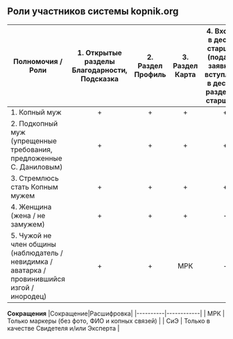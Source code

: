 ## Роли участников системы kopnik.org

| Полномочия / Роли | 1. Открытые разделы Благодарности, Подсказка  | 2. Раздел Профиль | 3. Раздел Карта | 4. Входить в десятку старшины (подавать заявки на вступление в десятку, раздел Чат старшины) | 5. Быть старшиной (раздел Моя десятка и Чат десятки) | 6. Заверять (в том числе роль) новых членов общины (раздел Заявки на вступление) | 7. Беседовать один на один | 8. Созыв Копы | 9. Участие в Копах | 10. Голосование на копах
|-----------------------------------------------------------------------------------------------|:-:|:-:|:-:|:-:|:-:|:-:|:-:|:-:|:-:|:-:|
| 1. Копный муж                                                                                 | + | + | + | + | + | + | + | + | + | + |
| 2. Подкопный муж (упрещенные требования, предложенные С. Даниловым)                           | + | + | + | + | + | + | + | + | + | + |
| 3. Стремлюсь стать Копным мужем                                                               | + | + | + | + | - | - | + | - |СиЭ| - |
| 4. Женщина (жена / не замужем)                                                                | + | + | + | - | - | - | + | - |СиЭ| - |
| 5. Чужой не член общины (наблюдатель / невидимка / аватарка / провинившийся изгой / инородец) | + | + |МРК| - | - | - | - | - |СиЭ| - |


__Сокращения__
|Сокращение|Расшифровка|
|----------|------------|
| МРК       | Только маркеры (без фото, ФИО и копных связей) |
| СиЭ       | Только в качестве Свидетеля и/или Эксперта |
